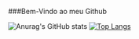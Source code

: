 ###Bem-Vindo ao meu Github

![Anurag's GitHub stats](https://github-readme-stats.vercel.app/api?username=SofiaPittaSesso&show_icons=true&theme=radical)
[![Top Langs](https://github-readme-stats.vercel.app/api/top-langs/?username=SofiaPittaSesso&layout=compact&theme=radical)](https://github.com/anuraghazra/github-readme-stats)
